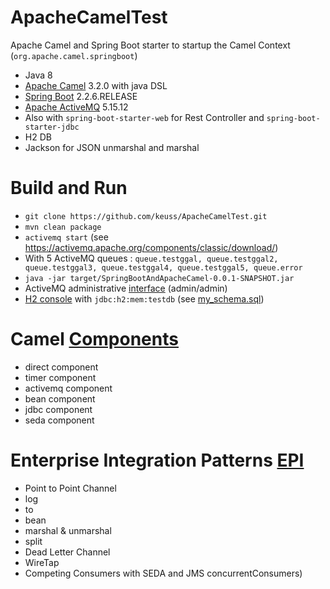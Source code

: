 # ApacheCamelTest

Apache Camel and Spring Boot starter to startup the Camel Context (`org.apache.camel.springboot`)

 - Java 8
 - [Apache Camel](https://camel.apache.org/) 3.2.0 with java DSL
 - [Spring Boot](https://spring.io/projects/spring-boot) 2.2.6.RELEASE
 - [Apache ActiveMQ](https://activemq.apache.org/) 5.15.12
 - Also with `spring-boot-starter-web` for Rest Controller and `spring-boot-starter-jdbc`
 - H2 DB
 - Jackson for JSON unmarshal and marshal
 
# Build and Run

 - `git clone https://github.com/keuss/ApacheCamelTest.git`
 - `mvn clean package`
 - `activemq start` (see https://activemq.apache.org/components/classic/download/)
 - With 5 ActiveMQ queues : `queue.testggal, queue.testggal2, queue.testggal3, queue.testggal4, queue.testggal5, queue.error`
 - `java -jar target/SpringBootAndApacheCamel-0.0.1-SNAPSHOT.jar`
 - ActiveMQ administrative [interface](http://127.0.0.1:8161/admin/) (admin/admin)
 - [H2 console](http://localhost:8080/api/h2-console/) with `jdbc:h2:mem:testdb` (see [my_schema.sql](https://github.com/keuss/ApacheCamelTest/blob/master/src/main/resources/db/my_schema.sql))

# Camel [Components](https://camel.apache.org/components/latest/index.html)

 - direct component
 - timer component
 - activemq component
 - bean component
 - jdbc component
 - seda component
 
# Enterprise Integration Patterns [EPI](https://camel.apache.org/components/latest/eips/enterprise-integration-patterns.html)

 - Point to Point Channel
 - log
 - to
 - bean
 - marshal & unmarshal
 - split
 - Dead Letter Channel
 - WireTap
 - Competing Consumers with SEDA and JMS concurrentConsumers)
